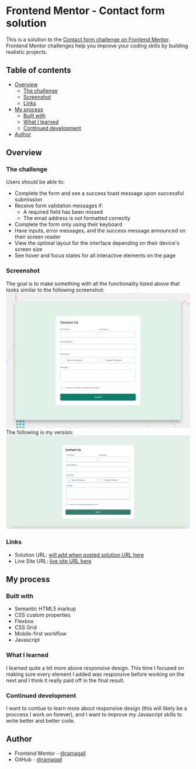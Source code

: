 # Frontend Mentor - Contact form solution

This is a solution to the [Contact form challenge on Frontend Mentor](https://www.frontendmentor.io/challenges/contact-form--G-hYlqKJj). Frontend Mentor challenges help you improve your coding skills by building realistic projects. 

## Table of contents

- [Overview](#overview)
  - [The challenge](#the-challenge)
  - [Screenshot](#screenshot)
  - [Links](#links)
- [My process](#my-process)
  - [Built with](#built-with)
  - [What I learned](#what-i-learned)
  - [Continued development](#continued-development)
- [Author](#author)

## Overview

### The challenge

Users should be able to:

- Complete the form and see a success toast message upon successful submission
- Receive form validation messages if:
  - A required field has been missed
  - The email address is not formatted correctly
- Complete the form only using their keyboard
- Have inputs, error messages, and the success message announced on their screen reader
- View the optimal layout for the interface depending on their device's screen size
- See hover and focus states for all interactive elements on the page

### Screenshot
The goal is to make something  with all the functionality listed above that looks similar to the following screenshot:
![](./design/desktop-preview.jpg)
The following is my version:
![](./design/contact-form-screenshot.png)

### Links

- Solution URL: [will add when posted solution URL here](https://your-solution-url.com)
- Live Site URL: [live site URL here](https://ramagall.github.io/contact-form-ramagall/)

## My process

### Built with

- Semantic HTML5 markup
- CSS custom properties
- Flexbox
- CSS Grid
- Mobile-first workflow
- Javascript


### What I learned

I learned quite a bit more above responsive design. This time I focused on making sure every element I added was responsive before working on the next and I think it really paid off in the final result. 

### Continued development

I want to contiue to learn more about responsive design (this will likely be a proccess I work on forever), and I want to improve my Javascript skills to write better and better code. 


## Author
- Frontend Mentor - [@ramagall](https://www.frontendmentor.io/profile/ramagall)
- GitHub - [@ramagall](https://www.https://github.com/ramagall)

